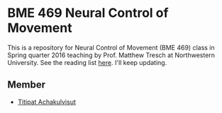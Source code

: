 # BME 469 Neural Control of Movement

This is a repository for Neural Control of Movement (BME 469) class in
Spring quarter 2016 teaching by Prof. Matthew Tresch at Northwestern University.
See the reading list [here](reading.md). I'll keep updating.

## Member

- [Titipat Achakulvisut](http://titipata.github.io/)
